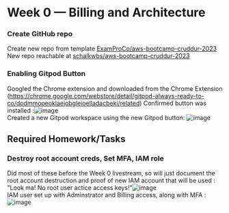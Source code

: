 # Week 0 — Billing and Architecture

 ### Create GitHub repo
   Create new repo from template [ExamProCo/aws-bootcamp-cruddur-2023](https://github.com/ExamProCo/aws-bootcamp-cruddur-2023)
   New repo reachable at [schalkwbs/aws-bootcamp-cruddur-2023](https://github.com/schalkwbs/aws-bootcamp-cruddur-2023)
    
 ### Enabling Gitpod Button
   Googled the Chrome extension and downloaded from the Chrome Extension (https://chrome.google.com/webstore/detail/gitpod-always-ready-to-co/dodmmooeoklaejobgleioelladacbeki/related)
   Confirmed button was installed :![image](https://user-images.githubusercontent.com/26598534/219870419-468bc166-5ccc-4eb9-9044-2d253e4eb0c3.png)</br>
   Created a new Gitpod workspace using the new Gitpod button: ![image](https://user-images.githubusercontent.com/26598534/219870920-9ca1dc15-d6fa-473e-9b5f-0560f83b6d50.png)

## Required Homework/Tasks
   
 ### Destroy root account creds, Set MFA, IAM role
   Did most of these before the Week 0 livestream, so will just document the root account destruction and proof of new IAM account that will be used :
    "Look ma! No root user actice access keys!"![image](https://user-images.githubusercontent.com/26598534/219872666-c6fc59ae-8064-4fba-a93a-69717a9739f0.png)
    </br>
   IAM user set up with Adminstrator and Billing access, along with MFA :![image](https://user-images.githubusercontent.com/26598534/219872864-89e0c60a-ba3a-4ffa-9128-8e4a96001dde.png)
